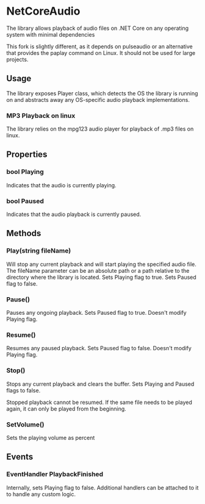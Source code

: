 # NetCoreAudio

The library allows playback of audio files on .NET Core on any operating system with minimal dependencies

This fork is slightly different, as it depends on pulseaudio or an alternative that provides the paplay command on Linux. It should not be used for large projects.

## Usage

The library exposes Player class, which detects the OS the library is running on and abstracts away any OS-specific audio playback implementations.

### MP3 Playback on linux

The library relies on the mpg123 audio player for playback of .mp3 files on linux.

## Properties

### bool Playing

Indicates that the audio is currently playing.

### bool Paused

Indicates that the audio playback is currently paused.

## Methods

### Play(string fileName)

Will stop any current playback and will start playing the specified audio file. The fileName parameter can be an absolute path or a path relative to the directory where the library is located. Sets Playing flag to true. Sets Paused flag to false.

### Pause()

Pauses any ongoing playback. Sets Paused flag to true. Doesn't modify Playing flag.

### Resume()

Resumes any paused playback. Sets Paused flag to false. Doesn't modify Playing flag.

### Stop()

Stops any current playback and clears the buffer. Sets Playing and Paused flags to false.

Stopped playback cannot be resumed. If the same file needs to be played again, it can only be played from the beginning.

### SetVolume()

Sets the playing volume as percent

## Events

### EventHandler PlaybackFinished

Internally, sets Playing flag to false. Additional handlers can be attached to it to handle any custom logic.
